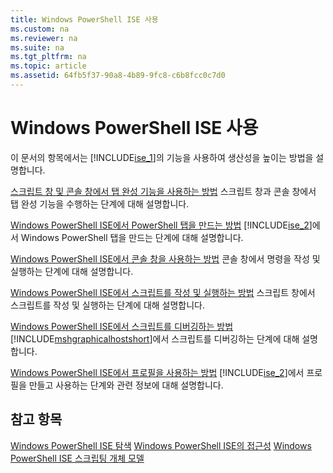 ```yaml
---
title: Windows PowerShell ISE 사용
ms.custom: na
ms.reviewer: na
ms.suite: na
ms.tgt_pltfrm: na
ms.topic: article
ms.assetid: 64fb5f37-90a8-4b89-9fc8-c6b8fcc0c7d0
---
```

# Windows PowerShell ISE 사용
이 문서의 항목에서는 [!INCLUDE[ise_1](../Token/ise_1_md.md)]의 기능을 사용하여 생산성을 높이는 방법을 설명합니다.

[스크립트 창 및 콘솔 창에서 탭 완성 기능을 사용하는 방법](../Topic/How-to-Use-Tab-Completion-in-the-Script-Pane-and-Console-Pane.md)
스크립트 창과 콘솔 창에서 탭 완성 기능을 수행하는 단계에 대해 설명합니다.

[Windows PowerShell ISE에서 PowerShell 탭을 만드는 방법](../Topic/How-to-Create-a-PowerShell-Tab-in-Windows-PowerShell-ISE.md)
[!INCLUDE[ise_2](../Token/ise_2_md.md)]에서 Windows PowerShell 탭을 만드는 단계에 대해 설명합니다.

[Windows PowerShell ISE에서 콘솔 창을 사용하는 방법](../Topic/How-to-Use-the-Console-Pane-in-the-Windows-PowerShell-ISE.md)
콘솔 창에서 명령을 작성 및 실행하는 단계에 대해 설명합니다.

[Windows PowerShell ISE에서 스크립트를 작성 및 실행하는 방법](../Topic/How-to-Write-and-Run-Scripts-in-the-Windows-PowerShell-ISE.md)
스크립트 창에서 스크립트를 작성 및 실행하는 단계에 대해 설명합니다.

[Windows PowerShell ISE에서 스크립트를 디버깅하는 방법](../Topic/How-to-Debug-Scripts-in-Windows-PowerShell-ISE.md)
[!INCLUDE[mshgraphicalhostshort](../Token/mshgraphicalhostshort_md.md)]에서 스크립트를 디버깅하는 단계에 대해 설명합니다.

[Windows PowerShell ISE에서 프로필을 사용하는 방법](../Topic/How-to-Use-Profiles-in-Windows-PowerShell-ISE.md)
[!INCLUDE[ise_2](../Token/ise_2_md.md)]에서 프로필을 만들고 사용하는 단계와 관련 정보에 대해 설명합니다.

## 참고 항목
[Windows PowerShell ISE 탐색](../Topic/Exploring-the-Windows-PowerShell-ISE.md)
[Windows PowerShell ISE의 접근성](../Topic/Accessibility-in-Windows-PowerShell-ISE.md)
[Windows PowerShell ISE 스크립팅 개체 모델](https://technet.microsoft.com/en-us/library/69b047d0-da79-413e-b948-8e45d05d1f85)



<!--HONumber=Apr16_HO2-->


